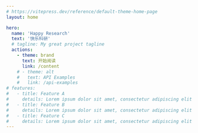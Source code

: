 ```yaml
---
# https://vitepress.dev/reference/default-theme-home-page
layout: home

hero:
  name: 'Happy Research'
  text: '快乐科研'
  # tagline: My great project tagline
  actions:
    - theme: brand
      text: 开始阅读
      link: /content
    # - theme: alt
    #   text: API Examples
    #   link: /api-examples
# features:
#   - title: Feature A
#     details: Lorem ipsum dolor sit amet, consectetur adipiscing elit
#   - title: Feature B
#     details: Lorem ipsum dolor sit amet, consectetur adipiscing elit
#   - title: Feature C
#     details: Lorem ipsum dolor sit amet, consectetur adipiscing elit
---
```

